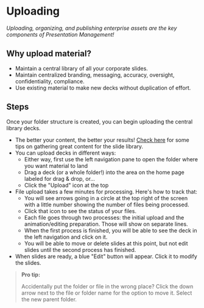 # Uploading

_Uploading, organizing, and publishing enterprise assets are the key components of Presentation Management!_

## Why upload material? 

* Maintain a central library of all your corporate slides. 
* Maintain centralized branding, messaging, accuracy, oversight, confidentiality, compliance. 
* Use existing material to make new decks without duplication of effort. 

## Steps

Once your folder structure is created, you can begin uploading the central library decks.
* The better your content, the better your results! [Check here](start-onboarding.md#gettingcontent) for some tips on gathering great content for the slide library. 
* You can upload decks in different ways: 
    * Either way, first use the left navigation pane to open the folder where you want material to land
    * Drag a deck (or a whole folder!) into the area on the home page labeled for drag & drop, or...
    * Click the "Upload" icon at the top
* <a name="uploadProcessing"></a>File upload takes a few minutes for processing. Here's how to track that: 
    * You will see arrows going in a circle at the top right of the screen with a little number showing the number of files being processed.
    * Click that icon to see the status of your files. 
    * Each file goes through two processes: the initial upload and the animation/editing preparation. Those will show on separate lines. 
    * When the first process is finished, you will be able to see the deck in the left navigation and click on it. 
    * You will be able to move or delete slides at this point, but not edit slides until the second process has finished. 
* When slides are ready, a blue "Edit" button will appear. Click it to modify the slides.  


> **Pro tip:** 
>
> Accidentally put the folder or file in the wrong place? Click the down arrow next to the file or folder name for the option to move it. Select the new parent folder. 
